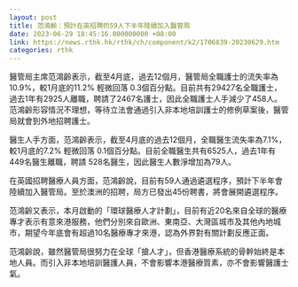```yaml
---
layout: post
title: 范鴻齡：預計在英招聘的59人下半年陸續加入醫管局
date: 2023-06-29 18:45:16.000000000 +08:00
link: https://news.rthk.hk/rthk/ch/component/k2/1706839-20230629.htm
categories: rthk
---
```


醫管局主席范鴻齡表示，截至4月底，過去12個月，醫管局全職護士的流失率為10.9%，較1月底的11.2% 輕微回落 0.3個百分點。目前共有29427名全職護士，過去1年有2925人離職，聘請了2467名護士，因此全職護士人手減少了458人。范鴻齡形容情況不理想，等待立法會通過引入非本地培訓護士的修例草案後，醫管局就會到外地招聘護士。

醫生人手方面，范鴻齡表示，截至4月底的過去12個月，全職醫生流失率為7.1%，較1月底的7.2% 輕微回落 0.1個百分點。目前全職醫生共有6525人，過去1年有449名醫生離職，聘請 528名醫生，因此醫生人數淨增加為79人。

在英國招聘醫療人員方面，范鴻齡說，目前有59人通過遴選程序，預計下半年會陸續加入醫管局。至於澳洲的招聘，局方已發出45份聘書，將會展開遴選程序。

范鴻齡又表示，本月啟動的「環球醫療人才計劃」，目前有近20名來自全球的醫療專才表示有意來港服務，他們分別來自歐洲、東南亞、大灣區城市及其他內地城市，期望今年底會有超過10名醫療專才來港，認為外界對有關計劃反應正面。

范鴻齡說，雖然醫管局很努力在全球「搶人才」，但香港醫療系統的骨幹始終是本地人員。而引入非本地培訓醫護人員，不會影響本港醫療質素，亦不會影響醫護士氣。

